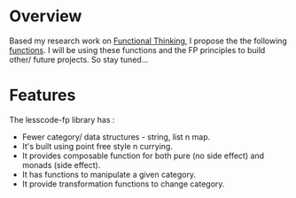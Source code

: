 # Overview
Based my research work on [Functional Thinking](https://github.com/van001/lesscode), I propose the the following [functions](https://github.com/van001/lesscode-fp/blob/master/src/index.js). I will be using these functions and the FP principles to build other/ future projects. So stay tuned...

# Features
The lesscode-fp library has :
- Fewer category/ data structures - string, list n map.
- It's built using point free style n currying.
- It provides composable function for both pure (no side effect) and monads (side effect).
- It has functions to manipulate a given category.
- It provide transformation functions to change category.
